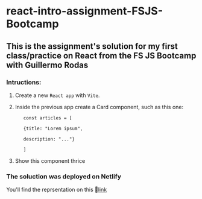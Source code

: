 # react-intro-assignment-FSJS-Bootcamp

## This is the assignment's solution for my first class/practice on React from the FS JS Bootcamp with Guillermo Rodas

### Intructions:
1. Create a new `React app` with `Vite`.
2. Inside the previous app create a Card component, such as this one:

          const articles = [

          {title: "Lorem ipsum",

          description: "..."}

          ]
3. Show this component thrice 

### The soluction was deployed on Netlify
You'll find the reprsentation on this 🔗[link](https://reat-intro-assignment-bootcamp-fsjs.netlify.app)
